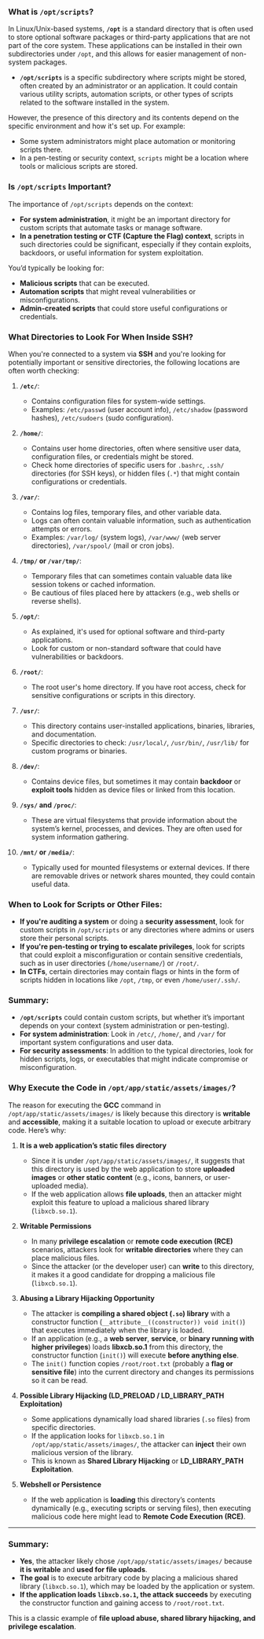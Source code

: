 ### What is `/opt/scripts`?

In Linux/Unix-based systems, **`/opt`** is a standard directory that is often used to store optional software packages or third-party applications that are not part of the core system. These applications can be installed in their own subdirectories under `/opt`, and this allows for easier management of non-system packages.

- **`/opt/scripts`** is a specific subdirectory where scripts might be stored, often created by an administrator or an application. It could contain various utility scripts, automation scripts, or other types of scripts related to the software installed in the system.
  
However, the presence of this directory and its contents depend on the specific environment and how it's set up. For example:
- Some system administrators might place automation or monitoring scripts there.
- In a pen-testing or security context, `scripts` might be a location where tools or malicious scripts are stored.

### Is `/opt/scripts` Important?

The importance of `/opt/scripts` depends on the context:
- **For system administration**, it might be an important directory for custom scripts that automate tasks or manage software.
- **In a penetration testing or CTF (Capture the Flag) context**, scripts in such directories could be significant, especially if they contain exploits, backdoors, or useful information for system exploitation.

You’d typically be looking for:
- **Malicious scripts** that can be executed.
- **Automation scripts** that might reveal vulnerabilities or misconfigurations.
- **Admin-created scripts** that could store useful configurations or credentials.

### What Directories to Look For When Inside SSH?

When you're connected to a system via **SSH** and you're looking for potentially important or sensitive directories, the following locations are often worth checking:

1. **`/etc/`**:
   - Contains configuration files for system-wide settings.
   - Examples: `/etc/passwd` (user account info), `/etc/shadow` (password hashes), `/etc/sudoers` (sudo configuration).

2. **`/home/`**:
   - Contains user home directories, often where sensitive user data, configuration files, or credentials might be stored.
   - Check home directories of specific users for `.bashrc`, `.ssh/` directories (for SSH keys), or hidden files (`.*`) that might contain configurations or credentials.

3. **`/var/`**:
   - Contains log files, temporary files, and other variable data.
   - Logs can often contain valuable information, such as authentication attempts or errors.
   - Examples: `/var/log/` (system logs), `/var/www/` (web server directories), `/var/spool/` (mail or cron jobs).

4. **`/tmp/` or `/var/tmp/`**:
   - Temporary files that can sometimes contain valuable data like session tokens or cached information.
   - Be cautious of files placed here by attackers (e.g., web shells or reverse shells).

5. **`/opt/`**:
   - As explained, it's used for optional software and third-party applications.
   - Look for custom or non-standard software that could have vulnerabilities or backdoors.
  
6. **`/root/`**:
   - The root user's home directory. If you have root access, check for sensitive configurations or scripts in this directory.

7. **`/usr/`**:
   - This directory contains user-installed applications, binaries, libraries, and documentation.
   - Specific directories to check: `/usr/local/`, `/usr/bin/`, `/usr/lib/` for custom programs or binaries.

8. **`/dev/`**:
   - Contains device files, but sometimes it may contain **backdoor** or **exploit tools** hidden as device files or linked from this location.

9. **`/sys/` and `/proc/`**:
   - These are virtual filesystems that provide information about the system’s kernel, processes, and devices. They are often used for system information gathering.

10. **`/mnt/` or `/media/`**:
    - Typically used for mounted filesystems or external devices. If there are removable drives or network shares mounted, they could contain useful data.

### When to Look for Scripts or Other Files:
- **If you're auditing a system** or doing a **security assessment**, look for custom scripts in `/opt/scripts` or any directories where admins or users store their personal scripts.
- **If you're pen-testing or trying to escalate privileges**, look for scripts that could exploit a misconfiguration or contain sensitive credentials, such as in user directories (`/home/username/`) or `/root/`.
- **In CTFs**, certain directories may contain flags or hints in the form of scripts hidden in locations like `/opt`, `/tmp`, or even `/home/user/.ssh/`.

### Summary:
- **`/opt/scripts`** could contain custom scripts, but whether it’s important depends on your context (system administration or pen-testing).
- **For system administration**: Look in `/etc/`, `/home/`, and `/var/` for important system configurations and user data.
- **For security assessments**: In addition to the typical directories, look for hidden scripts, logs, or executables that might indicate compromise or misconfiguration.

### Why Execute the Code in `/opt/app/static/assets/images/`?

The reason for executing the **GCC** command in `/opt/app/static/assets/images/` is likely because this directory is **writable** and **accessible**, making it a suitable location to upload or execute arbitrary code. Here’s why:

1. **It is a web application’s static files directory**
   - Since it is under `/opt/app/static/assets/images/`, it suggests that this directory is used by the web application to store **uploaded images** or **other static content** (e.g., icons, banners, or user-uploaded media).
   - If the web application allows **file uploads**, then an attacker might exploit this feature to upload a malicious shared library (`libxcb.so.1`).

2. **Writable Permissions**
   - In many **privilege escalation** or **remote code execution (RCE)** scenarios, attackers look for **writable directories** where they can place malicious files.
   - Since the attacker (or the developer user) can **write** to this directory, it makes it a good candidate for dropping a malicious file (`libxcb.so.1`).

3. **Abusing a Library Hijacking Opportunity**
   - The attacker is **compiling a shared object (`.so`) library** with a constructor function (`__attribute__((constructor)) void init()`) that executes immediately when the library is loaded.
   - If an application (e.g., a **web server**, **service**, or **binary running with higher privileges**) loads **libxcb.so.1** from this directory, the constructor function (`init()`) will execute **before anything else**.
   - The `init()` function copies `/root/root.txt` (probably a **flag or sensitive file**) into the current directory and changes its permissions so it can be read.

4. **Possible Library Hijacking (LD_PRELOAD / LD_LIBRARY_PATH Exploitation)**
   - Some applications dynamically load shared libraries (`.so` files) from specific directories.
   - If the application looks for `libxcb.so.1` in `/opt/app/static/assets/images/`, the attacker can **inject** their own malicious version of the library.
   - This is known as **Shared Library Hijacking** or **LD_LIBRARY_PATH Exploitation**.

5. **Webshell or Persistence**
   - If the web application is **loading** this directory’s contents dynamically (e.g., executing scripts or serving files), then executing malicious code here might lead to **Remote Code Execution (RCE)**.

---

### Summary:
- **Yes**, the attacker likely chose `/opt/app/static/assets/images/` because **it is writable** and **used for file uploads**.
- **The goal** is to execute arbitrary code by placing a malicious shared library (`libxcb.so.1`), which may be loaded by the application or system.
- **If the application loads `libxcb.so.1`, the attack succeeds** by executing the constructor function and gaining access to `/root/root.txt`.

This is a classic example of **file upload abuse, shared library hijacking, and privilege escalation**.
